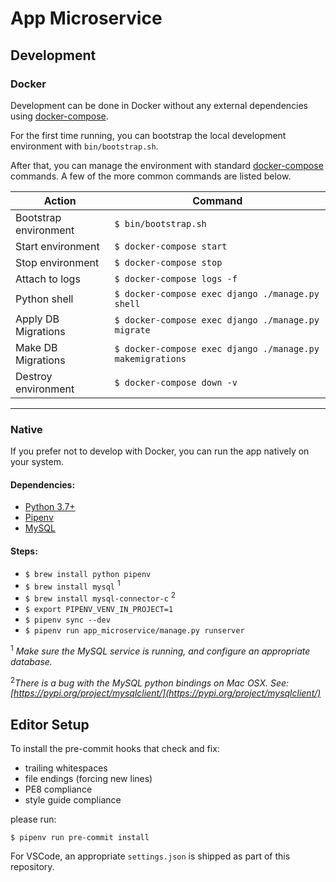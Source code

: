 # App Microservice

## Development

### Docker

Development can be done in Docker without any external dependencies using [docker-compose](https://docs.docker.com/compose/reference/overview/).

For the first time running, you can bootstrap the local development environment with `bin/bootstrap.sh`.

After that, you can manage the environment with standard [docker-compose](https://docs.docker.com/compose/reference/overview/) commands. A few of the more common commands are listed below.

| Action                | Command                                                   |
| --------------------- | --------------------------------------------------------- |
| Bootstrap environment | `$ bin/bootstrap.sh`                                      |
| Start environment     | `$ docker-compose start`                                  |
| Stop environment      | `$ docker-compose stop`                                   |
| Attach to logs        | `$ docker-compose logs -f`                                |
| Python shell          | `$ docker-compose exec django ./manage.py shell`          |
| Apply DB Migrations   | `$ docker-compose exec django ./manage.py migrate`        |
| Make DB Migrations    | `$ docker-compose exec django ./manage.py makemigrations` |
| Destroy environment   | `$ docker-compose down -v`                                |

---

### Native

If you prefer not to develop with Docker, you can run the app natively on your system.

#### Dependencies:

- [Python 3.7+](https://www.python.org/)
- [Pipenv](https://pipenv.readthedocs.io/en/latest/)
- [MySQL](https://www.mysql.com/)

#### Steps:

- `$ brew install python pipenv`
- `$ brew install mysql` <sup>1</sup>
- `$ brew install mysql-connector-c` <sup>2</sup>
- `$ export PIPENV_VENV_IN_PROJECT=1`
- `$ pipenv sync --dev`
- `$ pipenv run app_microservice/manage.py runserver`

<sup>1</sup> _Make sure the MySQL service is running, and configure an appropriate database._

<sup>2</sup>_There is a bug with the MySQL python bindings on Mac OSX. See: [https://pypi.org/project/mysqlclient/](https://pypi.org/project/mysqlclient/)_

## Editor Setup

To install the pre-commit hooks that check and fix:

- trailing whitespaces
- file endings (forcing new lines)
- PE8 compliance
- style guide compliance

please run:

```shell
$ pipenv run pre-commit install
```

For VSCode, an appropriate `settings.json` is shipped as part of this repository.
